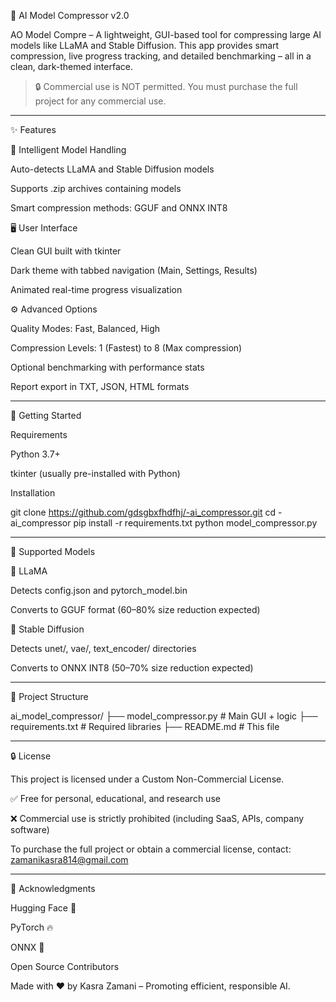🤖 AI Model Compressor v2.0

AO Model Compre – A lightweight, GUI-based tool for compressing large AI models like LLaMA and Stable Diffusion. This app provides smart compression, live progress tracking, and detailed benchmarking – all in a clean, dark-themed interface.

> 🔒 Commercial use is NOT permitted. You must purchase the full project for any commercial use.




---

✨ Features

🧠 Intelligent Model Handling

Auto-detects LLaMA and Stable Diffusion models

Supports .zip archives containing models

Smart compression methods: GGUF and ONNX INT8


🖥️ User Interface

Clean GUI built with tkinter

Dark theme with tabbed navigation (Main, Settings, Results)

Animated real-time progress visualization


⚙️ Advanced Options

Quality Modes: Fast, Balanced, High

Compression Levels: 1 (Fastest) to 8 (Max compression)

Optional benchmarking with performance stats

Report export in TXT, JSON, HTML formats



---

🚀 Getting Started

Requirements

Python 3.7+

tkinter (usually pre-installed with Python)


Installation

git clone https://github.com/gdsgbxfhdfhj/-ai_compressor.git
cd -ai_compressor
pip install -r requirements.txt
python model_compressor.py


---

🧹 Supported Models

🐑 LLaMA

Detects config.json and pytorch_model.bin

Converts to GGUF format (60–80% size reduction expected)


🎨 Stable Diffusion

Detects unet/, vae/, text_encoder/ directories

Converts to ONNX INT8 (50–70% size reduction expected)



---

📁 Project Structure

ai_model_compressor/
├── model_compressor.py     # Main GUI + logic
├── requirements.txt        # Required libraries
├── README.md               # This file


---

🔒 License

This project is licensed under a Custom Non-Commercial License.

✅ Free for personal, educational, and research use

❌ Commercial use is strictly prohibited (including SaaS, APIs, company software)


To purchase the full project or obtain a commercial license, contact: zamanikasra814@gmail.com


---

🙏 Acknowledgments

Hugging Face 🤗

PyTorch 🔥

ONNX 🧠

Open Source Contributors


Made with ❤️ by Kasra Zamani – Promoting efficient, responsible AI.
